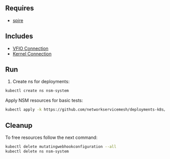 ## Requires

- [spire](../spire)

## Includes

- [VFIO Connection](../use-cases/Vfio2Noop)
- [Kernel Connection](../use-cases/SriovKernel2Noop)

## Run

1. Create ns for deployments:
```bash
kubectl create ns nsm-system
```

Apply NSM resources for basic tests:
```bash
kubectl apply -k https://github.com/networkservicemesh/deployments-k8s/examples/sriov?ref=5ce581af87f14e302cb7534213465e8b3a246039
```

## Cleanup

To free resources follow the next command:
```bash
kubectl delete mutatingwebhookconfiguration --all
kubectl delete ns nsm-system
```
